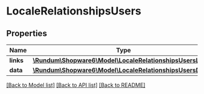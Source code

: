 # LocaleRelationshipsUsers

## Properties
Name | Type | Description | Notes
------------ | ------------- | ------------- | -------------
**links** | [**\Rundum\Shopware6\Model\LocaleRelationshipsUsersLinks**](LocaleRelationshipsUsersLinks.md) |  | [optional] 
**data** | [**\Rundum\Shopware6\Model\LocaleRelationshipsUsersData[]**](LocaleRelationshipsUsersData.md) |  | [optional] 

[[Back to Model list]](../../README.md#documentation-for-models) [[Back to API list]](../../README.md#documentation-for-api-endpoints) [[Back to README]](../../README.md)

